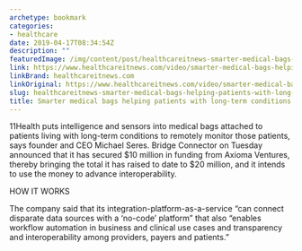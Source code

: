 ```yaml
---
archetype: bookmark
categories:
- healthcare
date: 2019-04-17T08:34:54Z
description: ""
featuredImage: /img/content/post/healthcareitnews-smarter-medical-bags-helping-patients-with-long-term-conditions.jpg
link: https://www.healthcareitnews.com/video/smarter-medical-bags-helping-patients-long-term-conditions
linkBrand: healthcareitnews.com
linkOriginal: https://www.healthcareitnews.com/video/smarter-medical-bags-helping-patients-long-term-conditions
slug: healthcareitnews-smarter-medical-bags-helping-patients-with-long-term-conditions
title: Smarter medical bags helping patients with long-term conditions
---
```

11Health puts intelligence and sensors into medical bags attached to patients living with long-term conditions to remotely monitor those patients, says founder and CEO Michael Seres. Bridge Connector on Tuesday announced that it has secured $10 million in funding from Axioma Ventures, thereby bringing the total it has raised to date to $20 million, and it intends to use the money to advance interoperability.

HOW IT WORKS

The company said that its integration-platform-as-a-service “can connect disparate data sources with a ‘no-code’ platform” that also “enables workflow automation in business and clinical use cases and transparency and interoperability among providers, payers and patients.”

